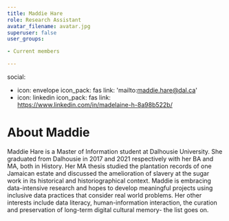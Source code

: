 ```yaml
---
title: Maddie Hare
role: Research Assistant
avatar_filename: avatar.jpg
superuser: false
user_groups:

- Current members

---
```


social:

- icon: envelope
  icon_pack: fas
  link: 'mailto:maddie.hare@dal.ca'
- icon: linkedin
  icon_pack: fas
  link: https://www.linkedin.com/in/madelaine-h-8a98b522b/

# About Maddie

Maddie Hare is a Master of Information student at Dalhousie University. She graduated from Dalhousie in 2017 and 2021 respectively with her BA and MA, both in History. Her MA thesis studied the plantation records of one Jamaican estate and discussed the amelioration of slavery at the sugar work in its historical and historiographical context. Maddie is embracing data-intensive research and hopes to develop meaningful projects using inclusive data practices that consider real world problems. Her other interests include data literacy, human-information interaction, the curation and preservation of long-term digital cultural memory- the list goes on. 